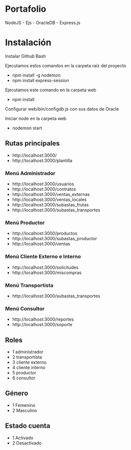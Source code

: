 # Portafolio

NodeJS - Ejs - OracleDB - Express.js

# Instalación

Instalar Github Bash

Ejecutamos estos comandos en la carpeta raíz del proyecto
- npm install -g nodemon
- npm install express-session

Ejecutamos este comando en la carpeta web
- npm install

Configurar web/bin/configdb.js con sus datos de Oracle

Iniciar node en la carpeta web
- nodemon start

## Rutas principales
- http://localhost:3000/
- http://localhost:3000/plantilla

### Menú Administrador
- http://localhost:3000/usuarios
- http://localhost:3000/contratos
- http://localhost:3000/ventas_externas
- http://localhost:3000/ventas_locales
- http://localhost:3000/subastas_frutas
- http://localhost:3000/subastas_transportes

### Menú Productor

- http://localhost:3000/productos
- http://localhost:3000/subastas_productor
- http://localhost:3000/ventas

### Menú Cliente Externo e Interno
- http://localhost:3000/solicitudes
- http://localhost:3000/miscompras

### Menú Transportista
- http://localhost:3000/subastas_transportes

### Menú Consultor
- http://localhost:3000/reportes
- http://localhost:3000/soporte

## Roles
- 1 administrador
- 2 transportista
- 3 cliente externo
- 4 cliente interno
- 5 productor
- 6 consultor

## Género
- 1 Femenino
- 2 Masculino

## Estado cuenta
- 1 Activado
- 2 Desactivado


